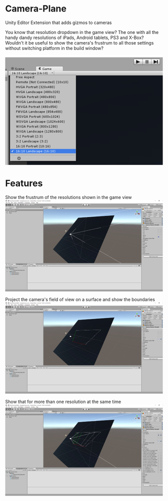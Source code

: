# Camera-Plane
Unity Editor Extension that adds gizmos to cameras

You know that resolution dropdown in the game view? The one with all the handy dandy resolutions of iPads, Android tablets, PS3 and X-Box? Wouldn't it be useful to show the camera's frustrum to all those settings without switching platform in the build window?

![GameViewSizes dropdown](https://raw.githubusercontent.com/Bering/Camera-Plane/master/Screenshots/GameViewSize%20Dropdown.png)

Features
========

Show the frustrum of the resolutions shown in the game view
![Show Frustrum](https://raw.githubusercontent.com/Bering/Camera-Plane/master/Screenshots/show%20frustrum.png)


Project the camera's field of view on a surface and show the boundaries
![Show Boundaries](https://raw.githubusercontent.com/Bering/Camera-Plane/master/Screenshots/show%20bounds.png)


Show that for more than one resolution at the same time
![Mixed settings](https://raw.githubusercontent.com/Bering/Camera-Plane/master/Screenshots/mix.png)
